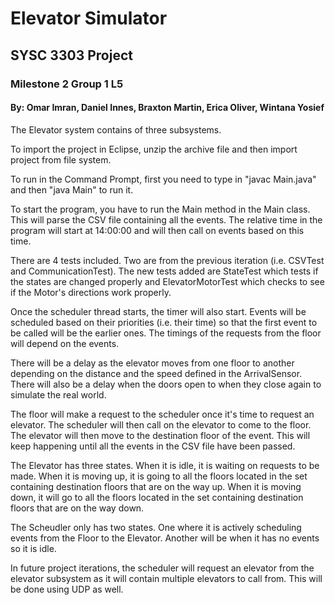 # Elevator Simulator

## SYSC 3303 Project 
### Milestone 2  Group 1 L5
#### By: Omar Imran, Daniel Innes, Braxton Martin, Erica Oliver, Wintana Yosief 

The Elevator system contains of three subsystems.
 
To import the project in Eclipse, unzip the archive file and then import project from file system. 

To run in the Command Prompt, first you need to type in "javac Main.java" and then "java Main" to run it.

To start the program, you have to run the Main method in the Main class. This will parse the CSV file 
containing all the events. The relative time in the program will start at 14:00:00 and will then call on events 
based on this time.

There are 4 tests included. Two are from the previous iteration (i.e. CSVTest and CommunicationTest). The new 
tests added are StateTest which tests if the states are changed properly and ElevatorMotorTest which checks 
to see if the Motor's directions work properly.

Once the scheduler thread starts, the timer will also start. Events will be scheduled based on their 
priorities (i.e. their time) so that the first event to be called will be the earlier ones. The timings 
of the requests from the floor will depend on the events. 

There will be a delay as the elevator moves from one floor to another depending on the distance and the speed 
defined in the ArrivalSensor. There will also be a delay when the doors open to when they close again to 
simulate the real world.

The floor will make a request to the scheduler once it's time to request an elevator. The scheduler
will then call on the elevator to come to the floor. The elevator will then move to the destination 
floor of the event. This will keep happening until all the events in the CSV file have been passed. 

The Elevator has three states. When it is idle, it is waiting on requests to be made. When it is moving up, 
it is going to all the floors located in the set containing destination floors that are on the way up. 
When it is moving down, it will go to all the floors located in the set containing destination floors that are 
on the way down.

The Scheudler only has two states. One where it is actively scheduling events from the Floor to the Elevator. 
Another will be when it has no events so it is idle. 

In future project iterations, the scheduler will request an elevator from the elevator subsystem as it 
will contain multiple elevators to call from. This will be done using UDP as well.
